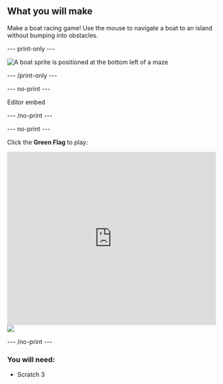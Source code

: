 ## What you will make

Make a boat racing game! Use the mouse to navigate a boat to an island without bumping into obstacles.

--- print-only ---

![A boat sprite is positioned at the bottom left of a maze](images/boat_race_demo.png)

--- /print-only ---

--- no-print ---

Editor embed 

--- /no-print ---


--- no-print ---

Click the **Green Flag** to play:

<div class="scratch-preview">
  <iframe allowtransparency="true" width="485" height="402" src="https://scratch.mit.edu/projects/embed/276662533/?autostart=false" frameborder="0" scrolling="no"></iframe>
  <img src="images/boat_race_demo.png">
</div>

--- /no-print ---

### You will need:
- Scratch 3


